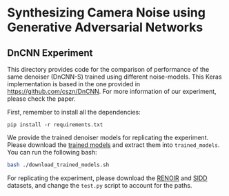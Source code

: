 # Synthesizing Camera Noise using Generative Adversarial Networks

## DnCNN Experiment

This directory provides code for the comparison of performance of the same denoiser (DnCNN-S) trained using different noise-models. This Keras implementation is based in the one provided in https://github.com/cszn/DnCNN. For more information of our experiment, please check the paper.

First, remember to install all the dependencies:
```
pip install -r requirements.txt
```

We provide the trained denoiser models for replicating the experiment. Please download the [trained models](https://drive.google.com/file/d/1Z33zkZkeDG4g94UHpid_u1RvXFiLGAzF) and extract them into ```trained_models```. You can run the following bash:
```bash
bash ./download_trained_models.sh
```

For replicating the experiment, please download the [RENOIR](http://ani.stat.fsu.edu/~abarbu/Renoir.html) and [SIDD](https://www.eecs.yorku.ca/~kamel/sidd/dataset.php) datasets, and change the ```test.py``` script to account for the paths.